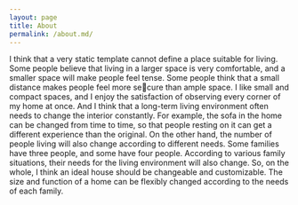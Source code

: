 ```yaml
---
layout: page
title: About
permalink: /about.md/
---
```


I think that a very static template cannot define a place suitable for living. Some people believe that living in a larger space is very 
comfortable, and a smaller space will make people feel tense. Some people think that a small distance makes people feel more secure than ample space. I like small and compact spaces, and I enjoy the satisfaction of observing every corner of my home at once.
And I think that a long-term living environment often needs to change the interior constantly. For example, the sofa in the home 
can be changed from time to time, so that 
people resting on it can get a different experience than the original.
On the other hand, the number of people living will also change according to different needs. Some families have three people, and 
some have four people. According to various family situations, their needs for the living environment will also change.
So, on the whole, I think an ideal house should be changeable and customizable. The size and function of a home can be flexibly 
changed according to the needs of each family.

